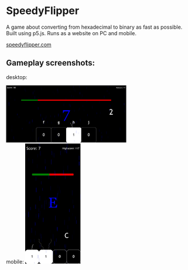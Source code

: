 # SpeedyFlipper
A game about converting from hexadecimal to binary as fast as possible. Built using p5.js. Runs as a website on PC and mobile. <br>

[speedyflipper.com](https://speedyflipper.com)

## Gameplay screenshots: 

<!-- ![](./assets/speedyFlipperScreenshotMobile.png) -->

desktop:

<img src="./assets/speedyFlipperScreenshotDesktop.png" width="65%">

<br>
mobile:

<img src="./assets/speedyFlipperScreenshotMobile.png" width="30%">
